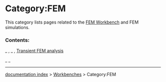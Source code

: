 # Category:FEM
This category lists pages related to the [FEM Workbench](FEM_Workbench.md) and FEM simulations.

### Contents:

_ , _ , [Transient FEM analysis](Transient_FEM_analysis.md)

_ _

---
[documentation index](../README.md) > [Workbenches](Category_Workbenches.md) > Category:FEM
